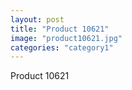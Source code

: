 ```yaml
---
layout: post
title: "Product 10621"
image: "product10621.jpg"
categories: "category1"
---
```

Product 10621
